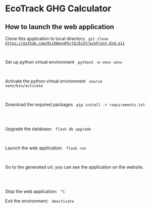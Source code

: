 # EcoTrack GHG Calculator


## How to launch the web application

Clone this application to local directory <code> git clone https://github.com/RickWangPerth/EcoTrackFront-End.git</code> <br>

 <br>

Set up python virtual environment <code> python3 -m venv venv </code> <br>

 <br>

Activate the python virtual environment <code> source venv/bin/activate </code> <br>

 <br>

Download the required packages <code> pip install -r requirements.txt </code> <br>

 <br>

Upgrade the database: <code> flask db upgrade </code> <br>

<br>

Launch the web application: <code> flask run </code> <br>

 <br>

Go to the generated url, you can see the application on the website.

 <br>

 <br>

Stop the web application: <code> ^C </code> <br>

Exit the environment: <code> deactivate </code>

